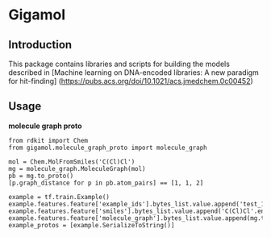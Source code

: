 # Gigamol

## Introduction

This package contains libraries and scripts for building the models
described in [Machine learning on DNA-encoded libraries:
A new paradigm for hit-finding] (https://pubs.acs.org/doi/10.1021/acs.jmedchem.0c00452)

## Usage

**molecule graph proto**

```
from rdkit import Chem
from gigamol.molecule_graph_proto import molecule_graph

mol = Chem.MolFromSmiles('C(Cl)Cl')
mg = molecule_graph.MoleculeGraph(mol)
pb = mg.to_proto()
[p.graph_distance for p in pb.atom_pairs] == [1, 1, 2]

example = tf.train.Example()
example.features.feature['example_ids'].bytes_list.value.append('test_123'.encode())
example.features.feature['smiles'].bytes_list.value.append('C(Cl)Cl'.encode())
example.features.feature['molecule_graph'].bytes_list.value.append(mg.to_proto().SerializeToString())
example_protos = [example.SerializeToString()]
```
